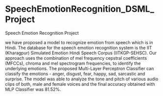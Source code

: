 # SpeechEmotionRecognition_DSML_Project

Speech Emotion Recognition Project

we have proposed a model to recognize emotion from speech
which is in Hindi. The database for the speech emotion
recognition system is the IIT (Kharagpur) Simulated Emotion
Hindi Speech Corpus (IITKGP-SEHSC). Our approach uses
the combination of mel frequency cepstral coefficients
(MFCCs), chroma and mel spectrogram frequencies, to
identify the underlying emotions. The proposed Multi-Layer
Perceptron Classifier can classify the emotions - anger, disgust,
fear, happy, sad, sarcastic and surprise. The model was able to
analyze the tone and pitch of various audio clips of both, male
and female voices and the final accuracy obtained with MLP
Classifier was 81.52%.

